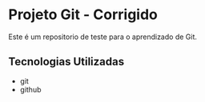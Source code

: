 # Projeto Git - Corrigido

Este é um repositorio de teste para o aprendizado de Git.

## Tecnologias Utilizadas

* git
* github